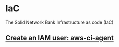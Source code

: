 # IaC
The Solid Network Bank Infrastructure as code (IaC)

## [Create an IAM user: aws-ci-agent](https://github.com/solidnetwork-bank/IaC/blob/main/Readme/IAM-user.md)


